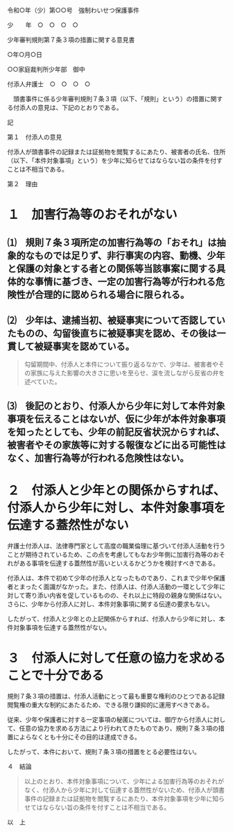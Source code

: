 令和○年（少）第○○号　強制わいせつ保護事件

少　　年　○　○　○　○

少年審判規則第７条３項の措置に関する意見書

○年○月○日

○○家庭裁判所少年部　御中

付添人弁護士　○　○　○　○

　頭書事件に係る少年審判規則７条３項（以下、「規則」という）の措置に関する付添人の意見は、下記のとおりである。

記

第１　付添人の意見

付添人が頭書事件の記録または証拠物を閲覧するにあたり、被害者の氏名、住所（以下、「本件対象事項」という）を少年に知らせてはならない旨の条件を付すことは不相当である。

第２　理由

# １　加害行為等のおそれがない

## ⑴　規則７条３項所定の加害行為等の「おそれ」は抽象的なものでは足りず、非行事実の内容、動機、少年と保護の対象とする者との関係等当該事案に関する具体的な事情に基づき、一定の加害行為等が行われる危険性が合理的に認められる場合に限られる。

## ⑵　少年は、逮捕当初、被疑事実について否認していたものの、勾留後直ちに被疑事実を認め、その後は一貫して被疑事実を認めている。

> 勾留期間中、付添人と本件について振り返るなかで、少年は、被害者やその家族に与えた影響の大きさに思いを至らせ、涙を流しながら反省の弁を述べていた。

## ⑶　後記のとおり、付添人から少年に対して本件対象事項を伝えることはないが、仮に少年が本件対象事項を知ったとしても、少年の前記反省状況からすれば、被害者やその家族等に対する報復などに出る可能性はなく、加害行為等が行われる危険性はない。

# ２　付添人と少年との関係からすれば、付添人から少年に対し、本件対象事項を伝達する蓋然性がない

弁護士付添人は、法律専門家として高度の職業倫理に基づいて付添人活動を行うことが期待されているため、この点を考慮してもなお少年側に加害行為等のおそれがある事項を伝達する蓋然性が高いといえるかどうかを検討すべきである。

付添人は、本件で初めて少年の付添人となったものであり、これまで少年や保護者とまったく面識がなかった。また、付添人は、付添人活動の一環として少年に対して寄り添い内省を促しているものの、それ以上に特段の親身な関係はない。さらに、少年から付添人に対し、本件対象事項に関する伝達の要求もない。

したがって、付添人と少年との上記関係からすれば、付添人から少年に対し、本件対象事項を伝達する蓋然性がない。

# ３　付添人に対して任意の協力を求めることで十分である

規則７条３項の措置は、付添人活動にとって最も重要な権利のひとつである記録閲覧権の重大な制約にあたるため、できる限り謙抑的に運用すべきである。

従来、少年や保護者に対する一定事項の秘匿については、御庁から付添人に対して、任意の協力を求める方法により行われてきたものであり、規則７条３項の措置によらなくとも十分にその目的は達成できる。

したがって、本件において、規則７条３項の措置をとる必要性はない。

４　結論

> 以上のとおり、本件対象事項について、少年による加害行為等のおそれがなく、付添人から少年に対して伝達する蓋然性がないため、付添人が頭書事件の記録または証拠物を閲覧するにあたり、本件対象事項を少年に知らせてはならない旨の条件を付すことは不相当である。

以　上

